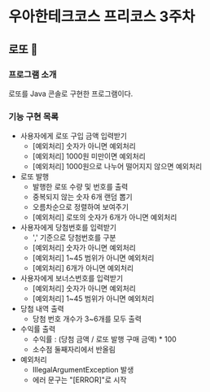 # 우아한테크코스 프리코스 3주차

## 로또 🎱

### 프로그램 소개

로또를 Java 콘솔로 구현한 프로그램이다.

### 기능 구현 목록

- 사용자에게 로또 구입 금액 입력받기
  - [예외처리] 숫자가 아니면 예외처리
  - [예외처리] 1000원 미만이면 예외처리
  - [예외처리] 1000원으로 나누어 떨어지지 않으면 예외처리
- 로또 발행
  - 발행한 로또 수량 및 번호를 출력
  - 중복되지 않는 숫자 6개 랜덤 뽑기
  - 오름차순으로 정렬하여 보여주기
  - [예외처리] 로또의 숫자가 6개가 아니면 예외처리
- 사용자에게 당첨번호를 입력받기
  - ',' 기준으로 당첨번호를 구분
  - [예외처리] 숫자가 아니면 예외처리
  - [예외처리] 1~45 범위가 아니면 예외처리
  - [예외처리] 6개가 아니면 예외처리
- 사용자에게 보너스번호를 입력받기
  - [예외처리] 숫자가 아니면 예외처리
  - [예외처리] 1~45 범위가 아니면 예외처리
- 당첨 내역 출력
  - 당첨 번호 개수가 3~6개를 모두 출력
- 수익률 출력
  - 수익률 : (당첨 금액 / 로또 발행 구매 금액) * 100
  - 소수점 둘째자리에서 반올림
- 예외처리
  - IllegalArgumentException 발생
  - 에러 문구는 "[ERROR]"로 시작
  
